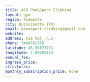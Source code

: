 ```yaml
---
title: ASD Pan&Sport Climbing
layout: gym
region: Piemonte
city: Quincinetto (TO)
email: panesport.climbing@gmail.com
website: 
address: Via Val, n.5
phone: 3404762758
latitude: 45.56073761
longitude: 7.80603123
annual_fee: 
ingress_price: 
structures: 
monthly_subscription_price: None
---
```


